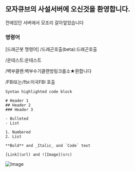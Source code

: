 ## 모자큐브의 사설서버에 오신것을 환영합니다.

전에있던 서버에서 모조리 갈아엎었습니다

### 명령어

[드래곤봇 명령어]
/드래곤호출(beta):드래곤호출

/운테스트:운테스트

/벽부클랜:벽부수기클랜방링크를소★환합니다

/FBI또는/fbi:미국FBI 호출


```테스트
Syntax highlighted code block

# Header 1
## Header 2
### Header 3

- Bulleted
- List

1. Numbered
2. List

**Bold** and _Italic_ and `Code` text

[Link](url) and ![Image](src)
```
![Image](https://i.imgur.com/Mpbs6ji.png)
